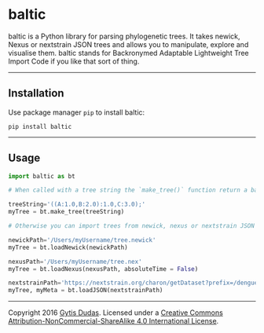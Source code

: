 # baltic

baltic is a Python library for parsing phylogenetic trees. It takes newick, Nexus or nextstrain JSON trees and allows you to manipulate, explore and visualise them. baltic stands for Backronymed Adaptable Lightweight Tree Import Code if you like that sort of thing.

--------------------

## Installation

Use package manager `pip` to install baltic:
```
pip install baltic
```

--------------------

## Usage

```python
import baltic as bt

# When called with a tree string the `make_tree()` function return a baltic tree object:

treeString='((A:1.0,B:2.0):1.0,C:3.0);'
myTree = bt.make_tree(treeString)

# Otherwise you can import trees from newick, nexus or nextstrain JSON files

newickPath='/Users/myUsername/tree.newick'
myTree = bt.loadNewick(newickPath)

nexusPath='/Users/myUsername/tree.nex'
myTree = bt.loadNexus(nexusPath, absoluteTime = False)

nextstrainPath='https://nextstrain.org/charon/getDataset?prefix=/dengue/denv1'
myTree, myMeta = bt.loadJSON(nextstrainPath)

```

----------------

Copyright 2016 [Gytis Dudas](https://twitter.com/evogytis). Licensed under a [Creative Commons Attribution-NonCommercial-ShareAlike 4.0 International License](http://creativecommons.org/licenses/by-nc-sa/4.0/).
